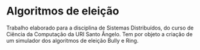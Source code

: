 # Algoritmos de eleição
Trabalho elaborado para a disciplina de Sistemas Distribuídos, do curso de Ciência da Computação da URI Santo Ângelo.
Tem por objeto a criação de um simulador dos algoritmos de eleição Bully e Ring.
